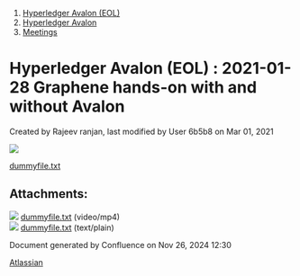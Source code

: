1. [Hyperledger Avalon (EOL)](index.html)
2. [Hyperledger Avalon](Hyperledger-Avalon_17301509.html)
3. [Meetings](Meetings_17301616.html)

# Hyperledger Avalon (EOL) : 2021-01-28 Graphene hands-on with and without Avalon

Created by Rajeev ranjan, last modified by User 6b5b8 on Mar 01, 2021

[![](attachments/thumbnails/17301781/17301782)](attachments/17301781/17301782.txt)

[dummyfile.txt](attachments/17301781/17301782.txt)

## Attachments:

![](images/icons/bullet_blue.gif) [dummyfile.txt](attachments/17301781/17301819.txt) (video/mp4)  
![](images/icons/bullet_blue.gif) [dummyfile.txt](attachments/17301781/17301782.txt) (text/plain)

Document generated by Confluence on Nov 26, 2024 12:30

[Atlassian](http://www.atlassian.com/)
